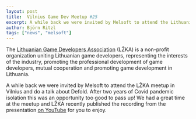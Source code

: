 ```yaml
---
layout: post
title:  Vilnius Game Dev Meetup #25
excerpt: A while back we were invited by Melsoft to attend the Lithuanian Game Developers Association meetup in Vilnius and do a talk about Defold.
author: Björn Ritzl
tags: ["news", "melsoft"]
---
```


The [Lithuanian Game Developers Association](https://www.lzka.lt/) (LŽKA) is a non-profit organization uniting Lithuanian game developers, representing the interests of the industry, promoting the professional development of game developers, mutual cooperation and promoting game development in Lithuania.

A while back we were invited by Melsoft to attend the LŽKA meetup in Vilnius and do a talk about Defold. After two years of Covid pandemic isolation this was an opportunity too good to pass up! We had a great time at the meetup and LŽKA recently published the recording from the presentation [on YouTube](https://www.youtube.com/watch?v=J15c9dpxHGM) for you to enjoy.